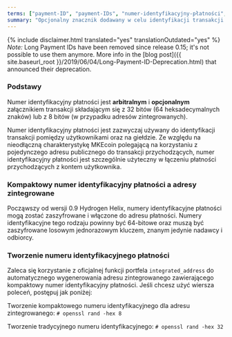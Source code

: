 ```yaml
---
terms: ["payment-ID", "payment-IDs", "numer-identyfikacyjny-płatności", "numeru-identyfikacyjnego-płatności", "numerem-identyfikacyjnym-płatności", "numerze-identyfikacyjnym-płatności", "numery-identyfikacyjne-płatności", "numerom-identyfikacyjnym-płatności", "numerach-identyfikacyjnych-płatności"]
summary: "Opcjonalny znacznik dodawany w celu identyfikacji transakcji pomiędzy użytkownikami, składający się z 64 heksadecymalnych znaków."
---
```


{% include disclaimer.html translated="yes" translationOutdated="yes" %}
*Note:* Long Payment IDs have been removed since release 0.15; it's not possible to use them anymore. More info in the [blog post]({{ site.baseurl_root }}/2019/06/04/Long-Payment-ID-Deprecation.html) that announced their deprecation.

### Podstawy

Numer identyfikacyjny płatności jest **arbitralnym** i **opcjonalnym** załącznikiem transakcji składającym się z 32 bitów (64 heksadecymalnych znaków) lub z 8 bitów (w przypadku adresów zintegrowanych).

Numer identyfikacyjny płatności jest zazwyczaj używany do identyfikacji transakcji pomiędzy użytkownikami oraz na giełdzie. Ze względu na nieodłączną charakterystykę MKEcoin polegającą na korzystaniu z pojedynczego adresu publicznego do transakcji przychodzących, numer identyfikacyjny płatności jest szczególnie użyteczny w łączeniu płatności przychodzących z kontem użytkownika.

### Kompaktowy numer identyfikacyjny płatności a adresy zintegrowane

Począwszy od wersji 0.9 Hydrogen Helix, numery identyfikacyjne płatności mogą zostać zaszyfrowane i włączone do adresu płatności. Numery identyfikacyjne tego rodzaju powinny być 64-bitowe oraz muszą być zaszyfrowane losowym jednorazowym kluczem, znanym jedynie nadawcy i odbiorcy.

### Tworzenie numeru identyfikacyjnego płatności

Zaleca się korzystanie z oficjalnej funkcji portfela `integrated_address` do automatycznego wygenerowania adresu zintegrowanego zawierającego kompaktowy numer identyfikacyjny płatności. Jeśli chcesz użyć wiersza poleceń, postępuj jak poniżej:

Tworzenie kompaktowego numeru identyfikacyjnego dla adresu zintegrowanego:
```# openssl rand -hex 8```

Tworzenie tradycyjnego numeru identyfikacyjnego:
```# openssl rand -hex 32```
